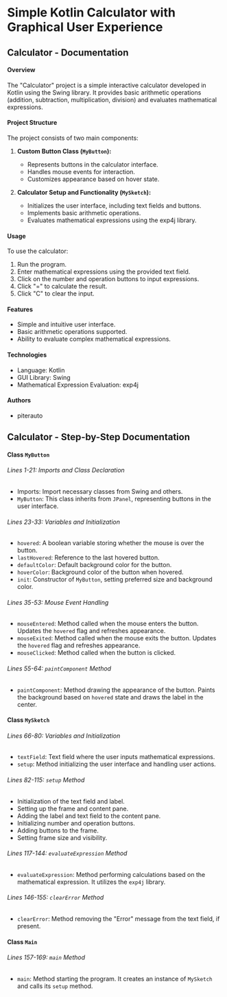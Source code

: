 # Simple Kotlin Calculator with Graphical User Experience

## Calculator - Documentation

#### Overview
The "Calculator" project is a simple interactive calculator developed in Kotlin using the Swing library. It provides basic arithmetic operations (addition, subtraction, multiplication, division) and evaluates mathematical expressions.

#### Project Structure
The project consists of two main components:

1. **Custom Button Class (`MyButton`):**
    - Represents buttons in the calculator interface.
    - Handles mouse events for interaction.
    - Customizes appearance based on hover state.

2. **Calculator Setup and Functionality (`MySketch`):**
    - Initializes the user interface, including text fields and buttons.
    - Implements basic arithmetic operations.
    - Evaluates mathematical expressions using the exp4j library.

#### Usage
To use the calculator:
1. Run the program.
2. Enter mathematical expressions using the provided text field.
3. Click on the number and operation buttons to input expressions.
4. Click "=" to calculate the result.
5. Click "C" to clear the input.

#### Features
- Simple and intuitive user interface.
- Basic arithmetic operations supported.
- Ability to evaluate complex mathematical expressions.

#### Technologies
- Language: Kotlin
- GUI Library: Swing
- Mathematical Expression Evaluation: exp4j

#### Authors
- piterauto

## Calculator - Step-by-Step Documentation

#### Class `MyButton`

###### Lines 1-21: Imports and Class Declaration
- Imports: Import necessary classes from Swing and others.
- `MyButton`: This class inherits from `JPanel`, representing buttons in the user interface.

###### Lines 23-33: Variables and Initialization
- `hovered`: A boolean variable storing whether the mouse is over the button.
- `lastHovered`: Reference to the last hovered button.
- `defaultColor`: Default background color for the button.
- `hoverColor`: Background color of the button when hovered.
- `init`: Constructor of `MyButton`, setting preferred size and background color.

###### Lines 35-53: Mouse Event Handling
- `mouseEntered`: Method called when the mouse enters the button. Updates the `hovered` flag and refreshes appearance.
- `mouseExited`: Method called when the mouse exits the button. Updates the `hovered` flag and refreshes appearance.
- `mouseClicked`: Method called when the button is clicked.

###### Lines 55-64: `paintComponent` Method
- `paintComponent`: Method drawing the appearance of the button. Paints the background based on `hovered` state and draws the label in the center.

#### Class `MySketch`

###### Lines 66-80: Variables and Initialization
- `textField`: Text field where the user inputs mathematical expressions.
- `setup`: Method initializing the user interface and handling user actions.

###### Lines 82-115: `setup` Method
- Initialization of the text field and label.
- Setting up the frame and content pane.
- Adding the label and text field to the content pane.
- Initializing number and operation buttons.
- Adding buttons to the frame.
- Setting frame size and visibility.

###### Lines 117-144: `evaluateExpression` Method
- `evaluateExpression`: Method performing calculations based on the mathematical expression. It utilizes the `exp4j` library.

###### Lines 146-155: `clearError` Method
- `clearError`: Method removing the "Error" message from the text field, if present.

#### Class `Main`

###### Lines 157-169: `main` Method
- `main`: Method starting the program. It creates an instance of `MySketch` and calls its `setup` method.
